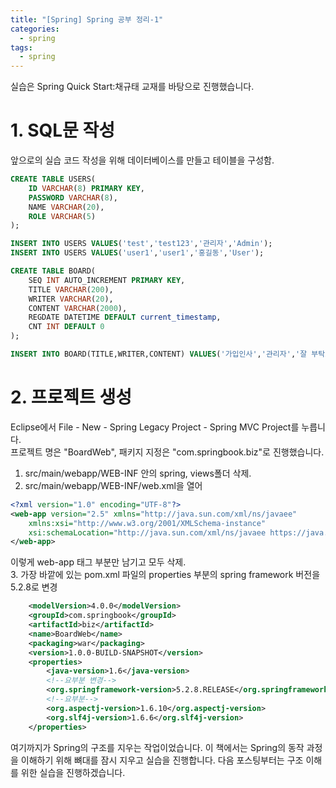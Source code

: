 ```yaml
---
title: "[Spring] Spring 공부 정리-1"
categories: 
  - spring
tags:
  - spring
---
```

실습은 Spring Quick Start:채규태 교재를 바탕으로 진행했습니다.  

# 1. SQL문 작성  
앞으로의 실습 코드 작성을 위해 데이터베이스를 만들고 테이블을 구성함.  
~~~ sql
CREATE TABLE USERS(
	ID VARCHAR(8) PRIMARY KEY,
    PASSWORD VARCHAR(8),
    NAME VARCHAR(20),
    ROLE VARCHAR(5)
);

INSERT INTO USERS VALUES('test','test123','관리자','Admin');
INSERT INTO USERS VALUES('user1','user1','홍길동','User');

CREATE TABLE BOARD(
	SEQ INT AUTO_INCREMENT PRIMARY KEY,
    TITLE VARCHAR(200),
    WRITER VARCHAR(20),
    CONTENT VARCHAR(2000),
    REGDATE DATETIME DEFAULT current_timestamp,
    CNT INT DEFAULT 0
);

INSERT INTO BOARD(TITLE,WRITER,CONTENT) VALUES('가입인사','관리자','잘 부탁드립니다....');
~~~  

# 2. 프로젝트 생성  
Eclipse에서  File - New - Spring Legacy Project - Spring MVC Project를 누릅니다.  
프로젝트 명은 "BoardWeb", 패키지 지정은 "com.springbook.biz"로 진행했습니다.  
1. src/main/webapp/WEB-INF 안의 spring, views폴더 삭제.  
2. src/main/webapp/WEB-INF/web.xml을 열어  

~~~ xml
<?xml version="1.0" encoding="UTF-8"?>
<web-app version="2.5" xmlns="http://java.sun.com/xml/ns/javaee"
	xmlns:xsi="http://www.w3.org/2001/XMLSchema-instance"
	xsi:schemaLocation="http://java.sun.com/xml/ns/javaee https://java.sun.com/xml/ns/javaee/web-app_2_5.xsd">
</web-app>
~~~  

이렇게 web-app 태그 부분만 남기고 모두 삭제.  
3. 가장 바깥에 있는 pom.xml 파일의 properties 부분의 spring framework 버전을 5.2.8로 변경  
~~~ xml
	<modelVersion>4.0.0</modelVersion>
	<groupId>com.springbook</groupId>
	<artifactId>biz</artifactId>
	<name>BoardWeb</name>
	<packaging>war</packaging>
	<version>1.0.0-BUILD-SNAPSHOT</version>
	<properties>
		<java-version>1.6</java-version>
		<!--요부분 변경-->
		<org.springframework-version>5.2.8.RELEASE</org.springframework-version>
		<!--요부분-->
		<org.aspectj-version>1.6.10</org.aspectj-version>
		<org.slf4j-version>1.6.6</org.slf4j-version>
	</properties>
~~~  

여기까지가 Spring의 구조를 지우는 작업이었습니다. 이 책에서는 Spring의 동작 과정을 이해하기 위해 뼈대를 잠시 지우고 실습을 진행합니다. 
다음 포스팅부터는 구조 이해를 위한 실습을 진행하겠습니다.

